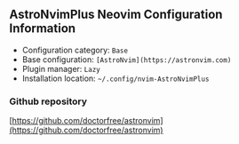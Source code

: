 ## AstroNvimPlus Neovim Configuration Information

- Configuration category: `Base`
- Base configuration:     `[AstroNvim](https://astronvim.com)`
- Plugin manager:         `Lazy`
- Installation location:  `~/.config/nvim-AstroNvimPlus`

### Github repository

[https://github.com/doctorfree/astronvim](https://github.com/doctorfree/astronvim)

